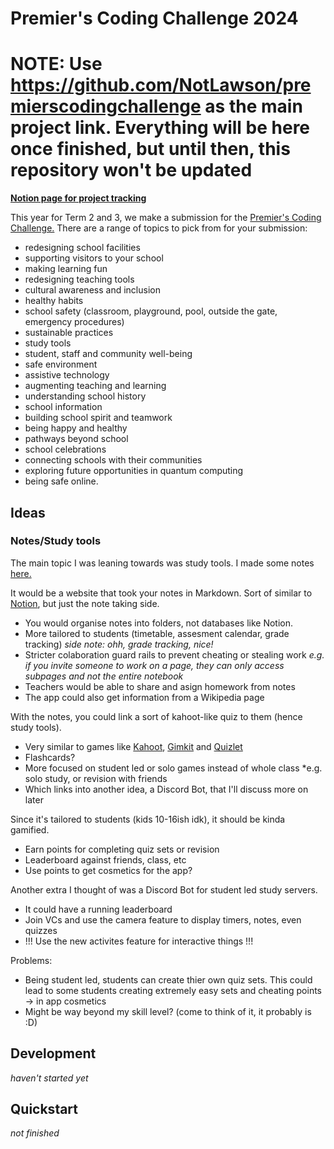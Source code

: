 # Premier's Coding Challenge 2024

# NOTE: Use https://github.com/NotLawson/premierscodingchallenge as the main project link. Everything will be here once finished, but until then, this repository won't be updated

<b>[Notion page for project tracking](https://notlawson.notion.site/Digital-Tech-Project-29619290f81d4ec6b35c3d7f72906a30?pvs=4)</b>

This year for Term 2 and 3, we make a submission for the [Premier's Coding Challenge.](https://education.qld.gov.au/about-us/events-awards/awards-competitions/premiers-coding-challenge)
There are a range of topics to pick from for your submission:
- redesigning school facilities
- supporting visitors to your school
- making learning fun
- redesigning teaching tools
- cultural awareness and inclusion
- healthy habits
- school safety (classroom, playground, pool, outside the gate, emergency procedures)
- sustainable practices
- study tools
- student, staff and community well-being
- safe environment
- assistive technology
- augmenting teaching and learning
- understanding school history
- school information
- building school spirit and teamwork
- being happy and healthy
- pathways beyond school
- school celebrations
- connecting schools with their communities
- exploring future opportunities in quantum computing
- being safe online.

## Ideas

### Notes/Study tools

The main topic I was leaning towards was study tools. I made some notes [here.](https://notlawson.notion.site/Ideas-9561d868620042ae8f3221c8a5e14802?pvs=4)

It would be a website that took your notes in Markdown. Sort of similar to [Notion](https://notion.so), but just the note taking side. 

- You would organise notes into folders, not databases like Notion.
- More tailored to students (timetable, assesment calendar, grade tracking) *side note: ohh, grade tracking, nice!*
- Stricter colaboration guard rails to prevent cheating or stealing work *e.g. if you invite someone to work on a page, they can only access subpages and not the entire notebook*
- Teachers would be able to share and asign homework from notes
- The app could also get information from a Wikipedia page

With the notes, you could link a sort of kahoot-like quiz to them (hence study tools).

- Very similar to games like [Kahoot](https://kahoot.it), [Gimkit](https://gimkit.com) and [Quizlet](https://quizlet.live)
- Flashcards?
- More focused on student led or solo games instead of whole class *e.g. solo study, or revision with friends
- Which links into another idea, a Discord Bot, that I'll discuss more on later

Since it's tailored to students (kids 10-16ish idk), it should be kinda gamified.

- Earn points for completing quiz sets or revision
- Leaderboard against friends, class, etc
- Use points to get cosmetics for the app?

Another extra I thought of was a Discord Bot for student led study servers.

- It could have a running leaderboard
- Join VCs and use the camera feature to display timers, notes, even quizzes
- !!! Use the new activites feature for interactive things !!!

Problems:

- Being student led, students can create thier own quiz sets. This could lead to some students creating extremely easy sets and cheating points -> in app cosmetics
- Might be way beyond my skill level? (come to think of it, it probably is :D)



## Development

*haven't started yet*

## Quickstart

*not finished*
